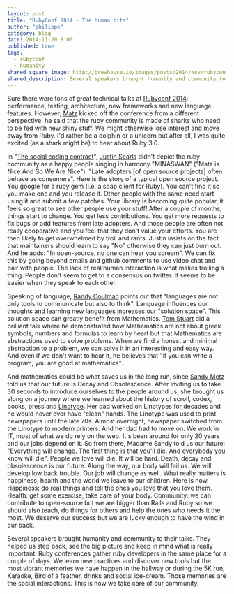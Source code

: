 ```yaml
---
layout: post
title: "RubyConf 2014 - The human bits"
author: "philippe"
category: blog
date: 2014-11-20 8:00
published: true
tags:
  - rubyconf
  - humanity
shared_square_image: http://brewhouse.io/images/posts/2014/Nov/rubyconf-logo.png
shared_description: Several speakers brought humanity and community to their talks. They helped us step back, see the big picture and keep in mind what is really important.
---
```


Sure there were tons of great technical talks at [Rubyconf 2014](http://rubyconf.org/): performance, testing, architecture, new frameworks and new language features. However, [Matz](https://twitter.com/yukihiro_matz) kicked off the conference from a different perspective: he said that the ruby community is made of sharks who need to be fed with new shiny stuff. We might otherwise lose interest and move away from Ruby. I'd rather be a dolphin or a unicorn but after all, I was quite excited (as a shark might be) to hear about Ruby 3.0.


<!-- break -->


In "[The social coding contract](https://speakerdeck.com/searls/the-social-coding-contract)", [Justin Searls](https://twitter.com/searls) didn't depict the ruby community as a happy people singing in harmony "MINASWAN" ("Matz is Nice And So We Are Nice"). "Late adopters [of open source projects] often behave as consumers". Here is the story of a typical open source project. You google for a ruby gem (i.e. a soap client for Ruby). You can't find it so you make one and you release it. Other people with the same need start using it and submit a few patches. Your library is becoming quite popular, it feels so great to see other people use your stuff! After a couple of months, things start to change. You get less contributions. You get more requests to fix bugs or add features from late adopters. And those people are often not really cooperative and you feel that they don't value your efforts. You are then likely to get overwhelmed by troll and rants. Justin insists on the fact that maintainers should learn to say "No" otherwise they can just burn out. And he adds:  "In open-source, no one can hear you scream". We can fix this by going beyond emails and github comments to use video chat and pair with people. The lack of real human interaction is what makes trolling a thing. People don't seem to get to a consensus on twitter. It seems to be easier when they speak to each other.


Speaking of language, [Randy Coulman](https://twitter.com/randycoulman) points out that "languages are not only tools to communicate but also to think". Language influences our thoughts and learning new languages increases our "solution space". This solution space can greatly benefit from Mathematics. [Tom Stuart](https://twitter.com/tomstuart) did a brilliant talk where he demonstrated how Mathematics are not about greek symbols, numbers  and formulas to learn by heart but that Mathematics are abstractions used to solve problems. When we find a honest and minimal abstraction to a problem, we can solve it in an interesting and easy way. And even if we don't want to hear it, he believes that "if you can write a program, you are good at mathematics".


And mathematics could be what saves us in the long run, since [Sandy Metz](https://twitter.com/sandimetz) told us that our future is Decay and Obsolescence. After inviting us to take 30 seconds to introduce ourselves to the people around us, she brought us along on a journey where we learned about the history of scroll, codex, books, press and [Linotype](http://en.wikipedia.org/wiki/Linotype_machine). Her dad worked on Linotypes for decades and he would never ever have "clean" hands. The Linotype was used to print newspapers until the late 70s. Almost overnight, newspaper switched from the Linotype to modern printers. And her dad had to move on. We work in IT, most of what we do rely on the web. It's been around for only 20 years and our jobs depend on it. So from there, Madame Sandy told us our future: "Everything will change. The first thing is that you'll die. And everybody you know will die". People we love will die. It will be hard. Death, decay and obsolescence is our future. Along the way, our body will fail us. We will develop low back trouble. Our job will change as well. What really matters is happiness, health and the world we leave to our children. Here is how. Happiness: do real things and tell the ones you love that you love them. Health: get some exercise, take care of your body. Community: we can contribute to open-source but we are bigger than Rails and Ruby so we should also teach, do things for others and help the ones who needs it the most. We deserve our success but we are lucky enough to have the wind in our back.


Several speakers brought humanity and community to their talks. They helped us step back, see the big picture and keep in mind what is really important. Ruby conferences gather ruby developers in the same place for a couple of days. We learn new practices and discover new tools but the most vibrant memories we have happen in the hallway or during the 5K run, Karaoke, Bird of a feather, drinks and social ice-cream. Those memories are the social interactions. This is how we take care of our community.
